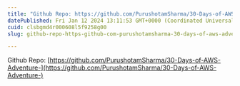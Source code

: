 ```yaml
---
title: "Github Repo: https://github.com/PurushotamSharma/30-Days-of-AWS-Adventure-"
datePublished: Fri Jan 12 2024 13:11:53 GMT+0000 (Coordinated Universal Time)
cuid: clsbgmd4r000608l5f9258g00
slug: github-repo-https-github-com-purushotamsharma-30-days-of-aws-adventure-3bfcfd83b3e6

---
```


Github Repo: [https://github.com/PurushotamSharma/30-Days-of-AWS-Adventure-](https://github.com/PurushotamSharma/30-Days-of-AWS-Adventure-)